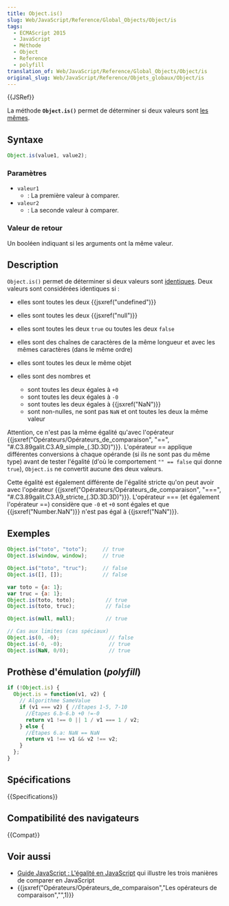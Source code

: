 ```yaml
---
title: Object.is()
slug: Web/JavaScript/Reference/Global_Objects/Object/is
tags:
  - ECMAScript 2015
  - JavaScript
  - Méthode
  - Object
  - Reference
  - polyfill
translation_of: Web/JavaScript/Reference/Global_Objects/Object/is
original_slug: Web/JavaScript/Reference/Objets_globaux/Object/is
---
```


{{JSRef}}

La méthode **`Object.is()`** permet de déterminer si deux valeurs sont [les mêmes](/fr/docs/Web/JavaScript/Guide/Égalité_en_JavaScript).

## Syntaxe

```js
Object.is(value1, value2);
```

### Paramètres

- `valeur1`
  - : La première valeur à comparer.
- `valeur2`
  - : La seconde valeur à comparer.

### Valeur de retour

Un booléen indiquant si les arguments ont la même valeur.

## Description

`Object.is()` permet de déterminer si deux valeurs sont [identiques](/fr/docs/Web/JavaScript/Guide/Égalité_en_JavaScript). Deux valeurs sont considérées identiques si :

- elles sont toutes les deux {{jsxref("undefined")}}
- elles sont toutes les deux {{jsxref("null")}}
- elles sont toutes les deux `true` ou toutes les deux `false`
- elles sont des chaînes de caractères de la même longueur et avec les mêmes caractères (dans le même ordre)
- elles sont toutes les deux le même objet
- elles sont des nombres et

  - sont toutes les deux égales à `+0`
  - sont toutes les deux égales à `-0`
  - sont toutes les deux égales à {{jsxref("NaN")}}
  - sont non-nulles, ne sont pas `NaN` et ont toutes les deux la même valeur

Attention, ce n'est pas la même égalité qu'avec l'opérateur {{jsxref("Opérateurs/Opérateurs_de_comparaison", "==", "#.C3.89galit.C3.A9_simple_(.3D.3D)")}}. L'opérateur == applique différentes conversions à chaque opérande (si ils ne sont pas du même type) avant de tester l'égalité (d'où le comportement `"" == false` qui donne `true`), `Object.is` ne convertit aucune des deux valeurs.

Cette égalité est également différente de l'égalité stricte qu'on peut avoir avec l'opérateur {{jsxref("Opérateurs/Opérateurs_de_comparaison", "===", "#.C3.89galit.C3.A9_stricte_(.3D.3D.3D)")}}. L'opérateur === (et également l'opérateur ==) considère que `-0` et `+0` sont égales et que {{jsxref("Number.NaN")}} n'est pas égal à {{jsxref("NaN")}}.

## Exemples

```js
Object.is("toto", "toto");     // true
Object.is(window, window);     // true

Object.is("toto", "truc");     // false
Object.is([], []);             // false

var toto = {a: 1};
var truc = {a: 1};
Object.is(toto, toto);          // true
Object.is(toto, truc);          // false

Object.is(null, null);          // true

// Cas aux limites (cas spéciaux)
Object.is(0, -0);                // false
Object.is(-0, -0);               // true
Object.is(NaN, 0/0);             // true
```

## Prothèse d'émulation (_polyfill_)

```js
if (!Object.is) {
  Object.is = function(v1, v2) {
    // Algorithme SameValue
    if (v1 === v2) { //Étapes 1-5, 7-10
      //Étapes 6.b-6.b +0 !=-0
      return v1 !== 0 || 1 / v1 === 1 / v2;
    } else {
      //Étapes 6.a: NaN == NaN
      return v1 !== v1 && v2 !== v2;
    }
  };
}
```

## Spécifications

{{Specifications}}

## Compatibilité des navigateurs

{{Compat}}

## Voir aussi

- [Guide JavaScript : L'égalité en JavaScript](/fr/docs/Web/JavaScript/Guide/Égalité_en_JavaScript) qui illustre les trois manières de comparer en JavaScript
- {{jsxref("Opérateurs/Opérateurs_de_comparaison","Les opérateurs de comparaison","",1)}}
